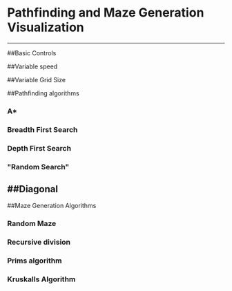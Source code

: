 # Pathfinding and Maze Generation Visualization
---
##Basic Controls

##Variable speed

##Variable Grid Size

##Pathfinding algorithms
### A* 
### Breadth First Search
### Depth First Search
### "Random Search"

##Diagonal
---
##Maze Generation Algorithms
### Random Maze 
### Recursive division
### Prims algorithm
### Kruskalls Algorithm


